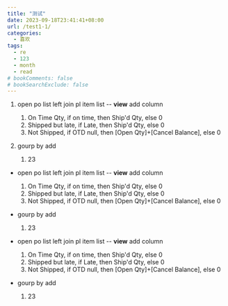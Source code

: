 ```yaml
---
title: "测试"
date: 2023-09-18T23:41:41+08:00
url: /test1-1/
categories:
  - 喜欢
tags:
  - re
  - 123
  - month
  - read
# bookComments: false
# bookSearchExclude: false
---
```

1. open po list left join pl item list -- **view**
   add column

   1. On Time Qty, if on time, then Ship'd Qty, else 0
   2. Shipped but late, if Late, then Ship'd Qty, else 0
   3. Not Shipped, if OTD null, then [Open Qty]+[Cancel Balance], else 0
2. gourp by
   add

   1. 23


* open po list left join pl item list -- **view**
  add column
  1. On Time Qty, if on time, then Ship'd Qty, else 0
  2. Shipped but late, if Late, then Ship'd Qty, else 0
  3. Not Shipped, if OTD null, then [Open Qty]+[Cancel Balance], else 0
* gourp by
  add
  1. 23

* open po list left join pl item list -- **view**
  add column
  1. On Time Qty, if on time, then Ship'd Qty, else 0
  2. Shipped but late, if Late, then Ship'd Qty, else 0
  3. Not Shipped, if OTD null, then [Open Qty]+[Cancel Balance], else 0
* gourp by
  add
  1. 23
